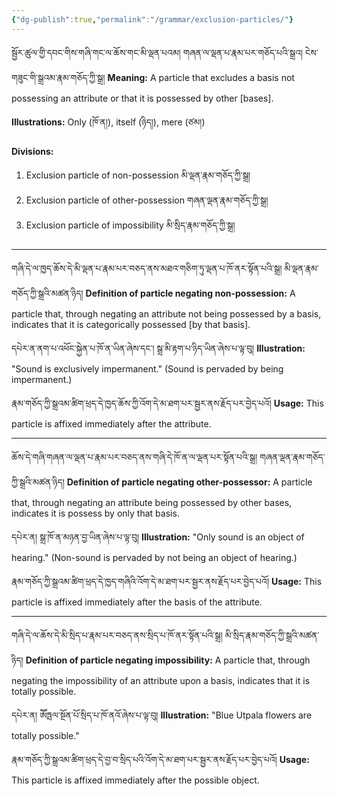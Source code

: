 ```yaml
---
{"dg-publish":true,"permalink":"/grammar/exclusion-particles/"}
---
```


སྦྱོར་ཚུལ་གྱི་དབང་གིས་གཞི་གང་ལ་ཆོས་གང་མི་ལྡན་པའམ། གཞན་ལ་ལྡན་པ་རྣམ་པར་གཅོད་པའི་སྒྲའ། ངེས་གཟུང་གི་སྒྲའམ་རྣམ་གཅོད་ཀྱི་སྒྲ།
**Meaning:** A particle that excludes a basis not possessing an attribute or that it is possessed by other [bases].

**Illustrations:** Only (ཁོ་ན།), itself (ཉིད།), mere (ཙམ།)

**Divisions:**
1. Exclusion particle of non-possession མི་ལྡན་རྣམ་གཅོད་ཀྱི་སྒྲ།
2. Exclusion particle of other-possession གཞན་ལྡན་རྣམ་གཅོད་ཀྱི་སྒྲ།
3. Exclusion particle of impossibility མི་སྲིད་རྣམ་གཅོད་ཀྱི་སྒྲ།

---
གཞི་དེ་ལ་ཁྱད་ཆོས་དེ་མི་ལྡན་པ་རྣམ་པར་བཅད་ནས་མཐའ་གཅིག་ཏུ་ལྡན་པ་ཁོ་ནར་སྟོན་པའི་སྒྲ། མི་ལྡན་རྣམ་གཅོད་ཀྱི་སྒྲའི་མཚན་ཉིད།
**Definition of particle negating non-possession:** A particle that, through negating an attribute not being possessed by a basis, indicates that it is categorically possessed [by that basis].

དཔེར་ན་ནག་པ་འཕོང་སྐྱེན་པ་ཁོ་ན་ཡིན་ཞེས་དང་། སྒྲ་མི་རྟག་པ་ཉིད་ཡིན་ཞེས་པ་ལྟ་བུ།
**Illustration:** "Sound is exclusively impermanent." (Sound is pervaded by being impermanent.)

རྣམ་གཅོད་ཀྱི་སྒྲའམ་ཚིག་ཕྲད་དེ་ཁྱད་ཆོས་ཀྱི་འོག་དེ་མ་ཐག་པར་སྦྱར་ནས་རྗོད་པར་བྱེད་པའོ།
**Usage:** This particle is affixed immediately after the attribute.

---
ཆོས་དེ་གཞི་གཞན་ལ་ལྡན་པ་རྣམ་པར་བཅད་ནས་གཞི་དེ་ཁོ་ན་ལ་ལྡན་པར་སྟོན་པའི་སྒྲ། གཞན་ལྡན་རྣམ་གཅོད་ཀྱི་སྒྲའི་མཚན་ཉིད།
**Definition of particle negating other-possessor:** A particle that, through negating an attribute being possessed by other bases, indicates it is possess by only that basis.

དཔེར་ན། སྒྲ་ཁོ་ན་མཉན་བྱ་ཡིན་ཞེས་པ་ལྟ་བུ།
**Illustration:** "Only sound is an object of hearing." (Non-sound is pervaded by not being an object of hearing.)

རྣམ་གཅོད་ཀྱི་སྒྲའམ་ཚིག་ཕྲད་དེ་ཁྱད་གཞིའི་འོག་དེ་མ་ཐག་པར་སྦྱར་ནས་རྗོད་པར་བྱེད་པའོ།
**Usage:** This particle is affixed immediately after the basis of the attribute.

---
གཞི་དེ་ལ་ཆོས་དེ་མི་སྲིད་པ་རྣམ་པར་བཅད་ནས་སྲིད་པ་ཁོ་ནར་སྟོན་པའི་སྒྲ། མི་སྲིད་རྣམ་གཅོད་ཀྱི་སྒྲའི་མཚན་ཉིད།
**Definition of particle negating impossibility:** A particle that, through negating the impossibility of an attribute upon a basis, indicates that it is totally possible.

དཔེར་ན། ཨཽཏྤལ་སྔོན་པོ་སྲིད་པ་ཁོ་ནའོ་ཞེས་པ་ལྟ་བུ།
**Illustration:** "Blue Utpala flowers are totally possible."

རྣམ་གཅོད་ཀྱི་སྒྲའམ་ཚིག་ཕྲད་དེ་བྱ་བ་སྲིད་པའི་འོག་དེ་མ་ཐག་པར་སྦྱར་ནས་རྗོད་པར་བྱེད་པའོ།
**Usage:** This particle is affixed immediately after the possible object.